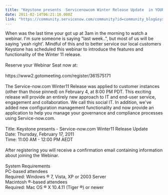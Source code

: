 ```yaml
---
title: "Keystone presents  Servicenowcom Winter Release Update  in YOUR timezone"
date: 2011-02-14T06:21:10.000Z
link: "https://community.servicenow.com/community?id=community_blog&sys_id=3e5eaaaddbd0dbc01dcaf3231f9619f9"
---
```

<p>When was the last time your got up at 3am in the morning to watch a webinar. I'm sure someone is saying "last week..", but most of us will be saying 'yeah right'. Mindful of this and to better service our local customers Keystone has scheduled this webinar to introduce the features and functionality of the Winter 11 release. <br /><br />Reserve your Webinar Seat now at: <br /><br />https://www2.gotomeeting.com/register/361575171 <br /> <br />The Service-now.com Winter11 Release was applied to customer instances (other than those pinned) on February 4, at 8:00 PM PDT. This exciting release will provide an entirely new approach to IT and end-user service, engagement and collaboration. We call this social IT. In addition, we've added new configuration management functionality and now provide an application to help you manage your governance and compliance processes using Service-now.com.<br /><br />Title: Keystone presents - Service-now.com Winter11 Release Update<br />Date: Thursday, February 17, 2011<br />Time: 11:00 AM - 12:00 PM AEDT<br /><br />After registering you will receive a confirmation email containing information about joining the Webinar.<br /><br />System Requirements<br />PC-based attendees<br />Required: Windows ® 7, Vista, XP or 2003 Server<br />Macintosh ®-based attendees<br />Required: Mac OS ® X 10.4.11 (Tiger ®) or newer</p>